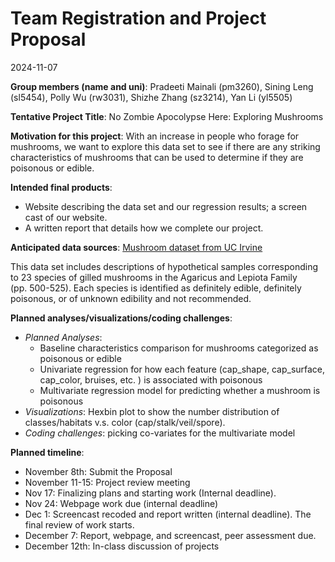 Team Registration and Project Proposal
================
2024-11-07

**Group members (name and uni)**: Pradeeti Mainali (pm3260), Sining Leng
(sl5454), Polly Wu (rw3031), Shizhe Zhang (sz3214), Yan Li (yl5505)

**Tentative Project Title**: No Zombie Apocolypse Here: Exploring
Mushrooms

**Motivation for this project**: With an increase in people who forage
for mushrooms, we want to explore this data set to see if there are any
striking characteristics of mushrooms that can be used to determine if
they are poisonous or edible.

**Intended final products**:

- Website describing the data set and our regression results; a screen
  cast of our website.
- A written report that details how we complete our project.

**Anticipated data sources**: [Mushroom dataset from UC
Irvine](https://archive.ics.uci.edu/dataset/73/mushroom)

This data set includes descriptions of hypothetical samples
corresponding to 23 species of gilled mushrooms in the Agaricus and
Lepiota Family (pp. 500-525). Each species is identified as definitely
edible, definitely poisonous, or of unknown edibility and not
recommended.

**Planned analyses/visualizations/coding challenges**:

- *Planned Analyses*:
  - Baseline characteristics comparison for mushrooms categorized as
    poisonous or edible
  - Univariate regression for how each feature (cap_shape, cap_surface,
    cap_color, bruises, etc. ) is associated with poisonous
  - Multivariate regression model for predicting whether a mushroom is
    poisonous
- *Visualizations*: Hexbin plot to show the number distribution of
  classes/habitats v.s. color (cap/stalk/veil/spore).
- *Coding challenges*: picking co-variates for the multivariate model

**Planned timeline**:

- November 8th: Submit the Proposal
- November 11-15: Project review meeting
- Nov 17: Finalizing plans and starting work (Internal deadline).
- Nov 24: Webpage work due (internal deadline)
- Dec 1: Screencast recoded and report written (internal deadline). The
  final review of work starts.
- December 7: Report, webpage, and screencast, peer assessment due.
- December 12th: In-class discussion of projects
